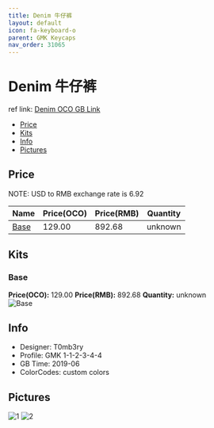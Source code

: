 ```yaml
---
title: Denim 牛仔裤
layout: default
icon: fa-keyboard-o
parent: GMK Keycaps
nav_order: 31065
---
```


# Denim 牛仔裤

ref link: [Denim OCO GB Link](https://www.originativeco.com/products/denim)

* [Price](#price)
* [Kits](#kits)
* [Info](#info)
* [Pictures](#pictures)


## Price  
NOTE: USD to RMB exchange rate is 6.92

| Name          | Price(OCO)    |  Price(RMB) | Quantity |
| ------------- | ------------ |  ---------- | -------- |
|[Base](#base)|129.00|892.68|unknown|


## Kits
### Base
**Price(OCO):** 129.00    **Price(RMB):** 892.68    **Quantity:** unknown  
<img src="{{ 'assets/images/gmk-keycaps/denim/kits_pics/base.png' | relative_url }}" alt="Base" class="image featured">


## Info
* Designer: T0mb3ry
* Profile: GMK 1-1-2-3-4-4
* GB Time: 2019-06
* ColorCodes: custom colors 


## Pictures
<img src="{{ 'assets/images/gmk-keycaps/denim/rendering_pics/1.jpg' | relative_url }}" alt="1" class="image featured">
<img src="{{ 'assets/images/gmk-keycaps/denim/rendering_pics/2.jpg' | relative_url }}" alt="2" class="image featured">

